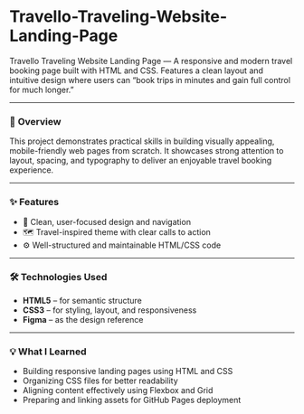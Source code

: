 # Travello-Traveling-Website-Landing-Page
Travello Traveling Website Landing Page — A responsive and modern travel booking page built with HTML and CSS. Features a clean layout and intuitive design where users can “book trips in minutes and gain full control for much longer.”

---

### 🧠 **Overview**

This project demonstrates practical skills in building visually appealing, mobile-friendly web pages from scratch. It showcases strong attention to layout, spacing, and typography to deliver an enjoyable travel booking experience.

---

### ✨ **Features**

* 🎨 Clean, user-focused design and navigation
* 🗺️ Travel-inspired theme with clear calls to action
* ⚙️ Well-structured and maintainable HTML/CSS code

---

### 🛠️ **Technologies Used**

* **HTML5** – for semantic structure
* **CSS3** – for styling, layout, and responsiveness
* **Figma** – as the design reference

---

### 💡 **What I Learned**

* Building responsive landing pages using HTML and CSS
* Organizing CSS files for better readability
* Aligning content effectively using Flexbox and Grid
* Preparing and linking assets for GitHub Pages deployment

